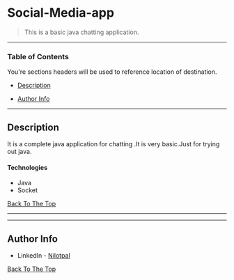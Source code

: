 # Social-Media-app




> This is a basic java chatting application.

---

### Table of Contents
You're sections headers will be used to reference location of destination.

- [Description](#description)

- [Author Info](#author-info)

---

## Description

It is a complete java application for chatting .It is very basic.Just for trying out java.

#### Technologies

- Java
- Socket

[Back To The Top](#read-me-template)

---


---

## Author Info

- LinkedIn - [Nilotpal](https://www.linkedin.com/in/nilotpal-das-842b071a1/)


[Back To The Top](#read-me-template)
